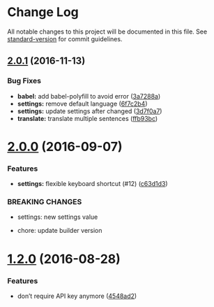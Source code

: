 # Change Log

All notable changes to this project will be documented in this file. See [standard-version](https://github.com/conventional-changelog/standard-version) for commit guidelines.

<a name="2.0.1"></a>
## [2.0.1](https://github.com/uetchy/Polyglot/compare/v2.0.0...v2.0.1) (2016-11-13)


### Bug Fixes

* **babel:** add babel-polyfill to avoid error ([3a7288a](https://github.com/uetchy/Polyglot/commit/3a7288a))
* **settings:** remove default language ([6f7c2b4](https://github.com/uetchy/Polyglot/commit/6f7c2b4))
* **settings:** update settings after changed ([3d7f0a7](https://github.com/uetchy/Polyglot/commit/3d7f0a7))
* **translate:** translate multiple sentences ([ffb93bc](https://github.com/uetchy/Polyglot/commit/ffb93bc))



<a name="2.0.0"></a>
# [2.0.0](https://github.com/uetchy/Polyglot/compare/v1.2.0...v2.0.0) (2016-09-07)


### Features

* **settings:** flexible keyboard shortcut (#12) ([c63d1d3](https://github.com/uetchy/Polyglot/commit/c63d1d3))


### BREAKING CHANGES

* settings: new settings value

* chore: update builder version



<a name="1.2.0"></a>
# [1.2.0](https://github.com/uetchy/Polyglot/compare/v1.1.4...v1.2.0) (2016-08-28)


### Features

* don’t require API key anymore ([4548ad2](https://github.com/uetchy/Polyglot/commit/4548ad2))
